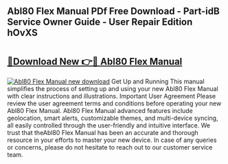 ## Abl80 Flex Manual PDf Free Download - Part-idB Service Owner Guide - User Repair Edition hOvXS

# <h2><a href="http://bc53069.oget.top/?id=Abl80+Flex+Manual">🔗Download New 👉🔴 Abl80 Flex Manual</a></h2>

[![Abl80 Flex Manual new download](https://i.imgur.com/5g1atiW.png)](http://bc53069.oget.top/?id=Abl80+Flex+Manual)
Get Up and Running This manual simplifies the process of setting up and using your new Abl80 Flex Manual with clear instructions and illustrations. Important User Agreement Please review the user agreement terms and conditions before operating your new Abl80 Flex Manual. Abl80 Flex Manual advanced features include geolocation, smart alerts, customizable themes, and multi-device syncing, all easily controlled through the user-friendly and intuitive interface. We trust that theAbl80 Flex Manual has been an accurate and thorough resource in your efforts to master your new device. In case of any queries or concerns, please do not hesitate to reach out to our customer service team.
